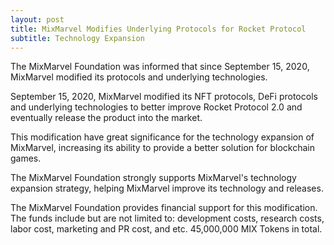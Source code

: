 ```yaml
---
layout: post
title: MixMarvel Modifies Underlying Protocols for Rocket Protocol
subtitle: Technology Expansion
---
```


The MixMarvel Foundation was informed that since September 15, 2020, MixMarvel modified its protocols and underlying technologies. 

September 15, 2020, MixMarvel modified its NFT protocols, DeFi protocols and underlying technologies to better improve Rocket Protocol 2.0 and eventually release the product into the market. 

This modification have great significance for the technology expansion of MixMarvel, increasing its ability to provide a better solution for blockchain games. 

The MixMarvel Foundation strongly supports MixMarvel's technology expansion strategy, helping MixMarvel improve its technology and releases. 

The MixMarvel Foundation provides financial support for this modification. The funds include but are not limited to: development costs, research costs, labor cost, marketing and PR cost, and etc. 45,000,000 MIX Tokens in total. 

